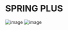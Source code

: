 # SPRING PLUS


![image](https://github.com/user-attachments/assets/80929096-c387-443a-9939-416a0baf6839)
![image](https://github.com/user-attachments/assets/abec55ad-bb98-4664-9c72-dfabd985b093)



